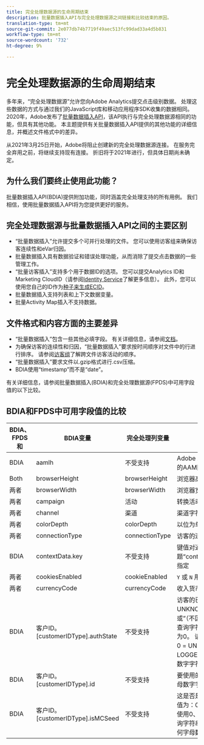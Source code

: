 ```yaml
---
title: 完全处理数据源的生命周期结束
description: 批量数据插入API与完全处理数据源之间链接和比较结束的原因。
translation-type: tm+mt
source-git-commit: 2e077db74b7719f49aec513fc99dad33a4d5b831
workflow-type: tm+mt
source-wordcount: '732'
ht-degree: 9%

---
```



# 完全处理数据源的生命周期结束

多年来，“完全处理数据源”允许您向Adobe Analytics提交点击级别数据。 处理这些数据的方式与通过我们的JavaScript库和移动应用程序SDK收集的数据相同。 2020年，Adobe发布了[批量数据插入API](https://www.adobe.io/apis/experiencecloud/analytics/docs.html#!AdobeDocs/analytics-2.0-apis/master/bdia.md)，该API执行与完全处理数据源相同的功能，但具有其他功能。 本主题提供有关批量数据插入API提供的其他功能的详细信息，并概述文件格式中的差异。

从2021年3月25日开始，Adobe将阻止创建新的完全处理数据源连接。 在服务完全弃用之前，将继续支持现有连接。 折旧将于2021年进行，但具体日期尚未确定。

## 为什么我们要终止使用此功能？

批量数据插入API(BDIA)提供附加功能，同时涵盖完全处理支持的所有用例。 我们相信，使用批量数据插入API将为您提供更好的服务。

## 完全处理数据源与批量数据插入API之间的主要区别

* “批量数据插入”允许提交多个可并行处理的文件。 您可以使用访客组来确保访客连续性和eVar归因。
* 批量数据插入具有数据验证和错误处理功能，从而消除了提交点击数据的一些管理工作。
* “批量访客插入”支持多个用于数据ID的选项。 您可以提交Analytics ID和Marketing CloudID（请参阅[Identity Service](https://experienceleague.adobe.com/docs/id-service/using/home.html)了解更多信息）。 此外，您可以使用您自己的ID作为[种子来生成ECID](https://www.adobe.io/apis/experiencecloud/analytics/docs.html#!AdobeDocs/analytics-2.0-apis/master/bdia.md#customer-id-and-experience-cloud-visitor-id-seeds)。
* 批量数据插入支持列表和上下文数据变量。
* 批量Activity Map插入不支持数据。

## 文件格式和内容方面的主要差异

* “批量数据插入”包含一些其他必填字段。 有关详细信息，请参阅[文档](https://www.adobe.io/apis/experiencecloud/analytics/docs.html#!AdobeDocs/analytics-2.0-apis/master/bdia.md)。
* 为确保访客的连续性和归因，“批量数据插入”要求按时间顺序对文件中的行进行排序。 请参阅[访客组](https://www.adobe.io/apis/experiencecloud/analytics/docs.html#!AdobeDocs/analytics-2.0-apis/master/bdia.md#visitor-groups)了解跨文件访客活动的顺序。
* “批量数据插入”要求文件以.gzip格式进行.csv压缩。
* BDIA使用“timestamp”而不是“date”。

有关详细信息，请参阅批量数据插入(BDIA)和完全处理数据源(FPDS)中可用字段值的以下比较。

## BDIA和FPDS中可用字段值的比较

| BDIA、FPDS和 | BDIA变量 | 完全处理列变量 | 描述 |
| --- | --- | --- | --- |
| BDIA | aamlh | 不受支持 | Adobe Audience Manager位置提示。 请参阅下面的AAM区域列表表中的有效ID值。 |
| Both | browserHeight | browserHeight | 浏览器高度（以像素为单位）（例如，768） |
| 两者 | browserWidth | browserWidth | 浏览器宽度（以像素为单位）（例如1024） |
| 两者 | campaign | 活动 | 转换活动跟踪代码 |
| 两者 | channel | 渠道 | 渠道字符串（例如，“体育节”） |
| 两者 | colorDepth | colorDepth | 以位为单位的显示器颜色深度（例如，24） |
| 两者 | connectionType | connectionType | 访客的连接类型（LAN或调制解调器） |
| BDIA | contextData.key | 不受支持 | 键值对通过命名标题“contextData.product”或“contextData.color”来指定 |
| 两者 | cookiesEnabled | cookieEnabled | `Y` 或 `N` 用于访客是否支持第一方会话Cookie |
| 两者 | currencyCode | currencyCode | 收入货币代码（例如`USD`） |
| BDIA | 客户ID。[customerIDType].authState | 不受支持 | 访客的已验证状态。 支持的值有：0、1、2、UNKNOWN、AUTHENTICATED、LOGGED_OUT或“（不区分大小写）。 两个连续的单引号(&quot;)导致从查询字符串中忽略该值，在进行点击时，该值转换为0。 请注意，支持的authState数值表示以下值： 0 = UNKNOWN， 1 = AUTHENTICATED， 2 = LOGGED_OUT。 customerIDType可以是任何字母数字字符串，但应视为区分大小写。 |
| BDIA | 客户ID。[customerIDType].id | 不受支持 | 要使用的客户ID。 customerIDType可以是任何字母数字字符串，但应视为区分大小写。 |
| BDIA | 客户ID。[customerIDType].isMCSeed | 不受支持 | 这是否是Marketing Cloud访客ID的种子。 支持的值为：0、1、TRUE、FALSE、“（不区分大小写）。 使用0、FALSE或两个连续的单引号(&quot;)会导致从查询字符串中忽略该值。 customerIDType可以是任何字母数字字符串，但应视为区分大小写。 |
